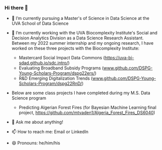 ### Hi there 👋

- 🌱 I’m currently pursuing a Master's of Science in Data Science at the UVA School of Data Science

- 🔭 I’m currently working with the UVA Biocomplexity Institute's Social and Decision Analytics Division as a Data Science Research Assistant. Between my 2022 summer internship and my ongoing research, I have worked on these three projects with the Biocomplexity Institute:
    -  Mastercard Social Impact Data Commons (https://uva-bi-sdad.github.io/sdc.intro/)
    -  Evaluating Broadband Subsidy Programs (www.github.com/DSPG-Young-Scholars-Program/dspg22ers/)
    -  R&D Emerging Digitalization Trends (www.github.com/DSPG-Young-Scholars-Program/dspg22RnD/)
 
- Below are some class projects I have completed during my M.S. Data Science program
    -  Predicting Algerian Forest Fires (for Bayesian Machine Learning final project, https://github.com/mtvaden1/Algeria_Forest_Fires_DS6040)

- 💬 Ask me about anything!

- 📫 How to reach me: Email or LinkedIn

- 😄 Pronouns: he/him/his
